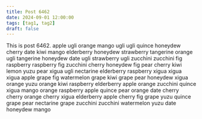 ```yaml
---
title: Post 6462
date: 2024-09-01 12:00:00
tags: [tag1, tag2]
draft: false
---
```

This is post 6462.
apple
ugli
orange
mango
ugli
ugli
quince
honeydew
cherry
date
kiwi
mango
elderberry
honeydew
strawberry
tangerine
orange
ugli
tangerine
honeydew
date
ugli
strawberry
ugli
zucchini
zucchini
fig
raspberry
raspberry
fig
zucchini
cherry
honeydew
fig
pear
cherry
kiwi
lemon
yuzu
pear
xigua
ugli
nectarine
elderberry
raspberry
xigua
xigua
xigua
apple
grape
fig
watermelon
grape
kiwi
grape
pear
honeydew
xigua
orange
yuzu
orange
kiwi
raspberry
elderberry
apple
orange
zucchini
quince
xigua
mango
orange
raspberry
apple
quince
pear
orange
date
cherry
cherry
orange
cherry
xigua
elderberry
apple
cherry
fig
grape
yuzu
quince
grape
pear
nectarine
grape
zucchini
zucchini
watermelon
yuzu
date
honeydew
mango
